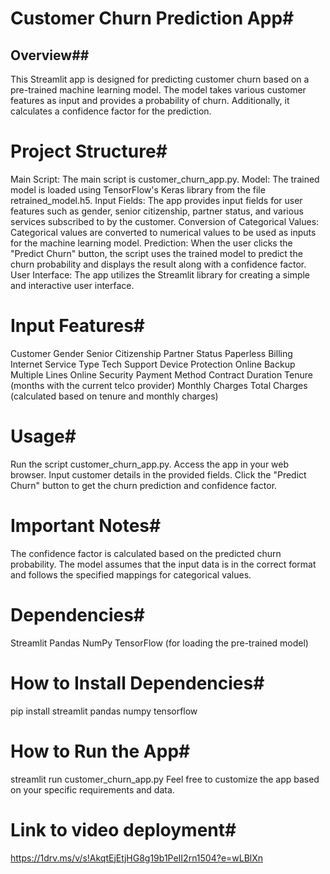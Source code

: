 # Customer Churn Prediction App#

## Overview##

This Streamlit app is designed for predicting customer churn based on a pre-trained machine learning model. The model takes various customer features as input and provides a probability of churn. Additionally, it calculates a confidence factor for the prediction.

# Project Structure#

Main Script: The main script is customer_churn_app.py.
Model: The trained model is loaded using TensorFlow's Keras library from the file retrained_model.h5.
Input Fields: The app provides input fields for user features such as gender, senior citizenship, partner status, and various services subscribed to by the customer.
Conversion of Categorical Values: Categorical values are converted to numerical values to be used as inputs for the machine learning model.
Prediction: When the user clicks the "Predict Churn" button, the script uses the trained model to predict the churn probability and displays the result along with a confidence factor.
User Interface: The app utilizes the Streamlit library for creating a simple and interactive user interface.

# Input Features#

Customer Gender
Senior Citizenship
Partner Status
Paperless Billing
Internet Service Type
Tech Support
Device Protection
Online Backup
Multiple Lines
Online Security
Payment Method
Contract Duration
Tenure (months with the current telco provider)
Monthly Charges
Total Charges (calculated based on tenure and monthly charges)

# Usage#

Run the script customer_churn_app.py.
Access the app in your web browser.
Input customer details in the provided fields.
Click the "Predict Churn" button to get the churn prediction and confidence factor.

# Important Notes#

The confidence factor is calculated based on the predicted churn probability.
The model assumes that the input data is in the correct format and follows the specified mappings for categorical values.

# Dependencies#

Streamlit
Pandas
NumPy
TensorFlow (for loading the pre-trained model)

# How to Install Dependencies#
pip install streamlit pandas numpy tensorflow

# How to Run the App#

streamlit run customer_churn_app.py
Feel free to customize the app based on your specific requirements and data.

# Link to video deployment#
https://1drv.ms/v/s!AkqtEjEtjHG8g19b1PeII2rn1504?e=wLBlXn
